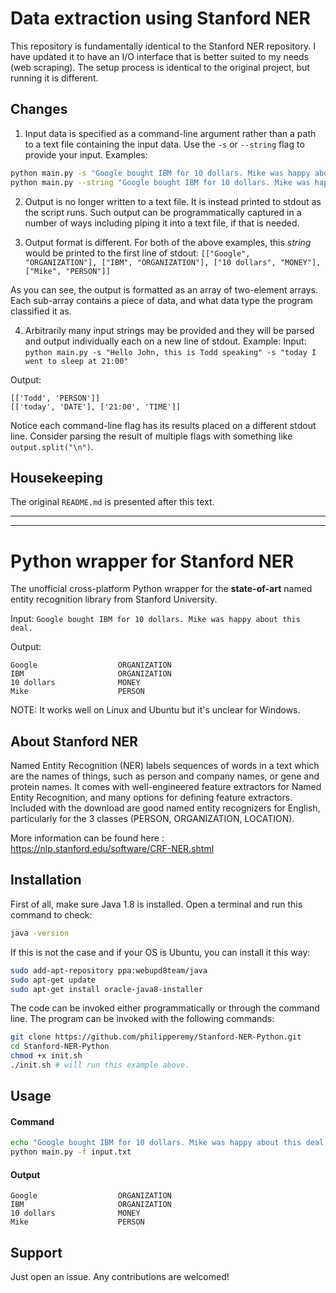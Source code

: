 # Data extraction using Stanford NER

This repository is fundamentally identical to the Stanford NER repository. I have updated it to have an I/O interface that is better suited to my needs (web scraping). The setup process is identical to the original project, but running it is different.

## Changes

1. Input data is specified as a command-line argument rather than a path to a text file containing the input data. Use the `-s` or `--string` flag to provide your input. Examples:
```bash
python main.py -s "Google bought IBM for 10 dollars. Mike was happy about this deal."
python main.py --string "Google bought IBM for 10 dollars. Mike was happy about this deal."
```

2. Output is no longer written to a text file. It is instead printed to stdout as the script runs. Such output can be programmatically captured in a number of ways including piping it into a text file, if that is needed.

3. Output format is different. For both of the above examples, this *string* would be printed to the first line of stdout:
`[["Google", "ORGANIZATION"], ["IBM", "ORGANIZATION"], ["10 dollars", "MONEY"], ["Mike", "PERSON"]]`

As you can see, the output is formatted as an array of two-element arrays. Each sub-array contains a piece of data, and what data type the program classified it as.

4. Arbitrarily many input strings may be provided and they will be parsed and output individually each on a new line of stdout. Example:
Input: `python main.py -s "Hello John, this is Todd speaking" -s "today I went to sleep at 21:00"`

Output:
```
[['Todd', 'PERSON']]
[['today', 'DATE'], ['21:00', 'TIME']]
```

Notice each command-line flag has its results placed on a different stdout line. Consider parsing the result of multiple flags with something like `output.split("\n")`.

## Housekeeping

The original `README.md` is presented after this text.

------------------------------------------------------------------------
------------------------------------------------------------------------

# Python wrapper for Stanford NER

The unofficial cross-platform Python wrapper for the <b>state-of-art</b> named entity recognition library from Stanford University.

Input: `Google bought IBM for 10 dollars. Mike was happy about this deal.`

Output:
```
Google              	ORGANIZATION
IBM                 	ORGANIZATION
10 dollars          	MONEY
Mike                	PERSON
```

NOTE: It works well on Linux and Ubuntu but it's unclear for Windows.

## About Stanford NER

Named Entity Recognition (NER) labels sequences of words in a text which are the names of things, such as person and company names, or gene and protein names. It comes with well-engineered feature extractors for Named Entity Recognition, and many options for defining feature extractors. Included with the download are good named entity recognizers for English, particularly for the 3 classes (PERSON, ORGANIZATION, LOCATION).

More information can be found here : https://nlp.stanford.edu/software/CRF-NER.shtml

## Installation

First of all, make sure Java 1.8 is installed. Open a terminal and run this command to check:

```bash
java -version
```

If this is not the case and if your OS is Ubuntu, you can install it this way:

```bash
sudo add-apt-repository ppa:webupd8team/java
sudo apt-get update
sudo apt-get install oracle-java8-installer
```

The code can be invoked either programmatically or through the command line. The program can be invoked with the following commands:

```bash
git clone https://github.com/philipperemy/Stanford-NER-Python.git
cd Stanford-NER-Python
chmod +x init.sh
./init.sh # will run this example above.
```

## Usage

#### Command
```bash
echo "Google bought IBM for 10 dollars. Mike was happy about this deal." > input.txt
python main.py -f input.txt
```

#### Output

```
Google              	ORGANIZATION
IBM                 	ORGANIZATION
10 dollars          	MONEY
Mike                	PERSON
```

## Support

Just open an issue. Any contributions are welcomed!
